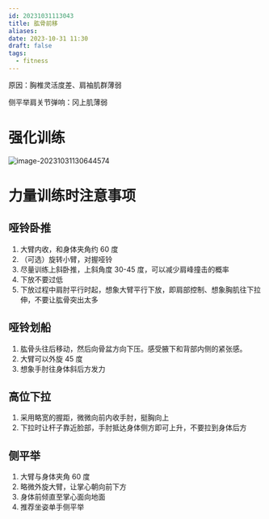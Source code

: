```yaml
---
id: 20231031113043
title: 肱骨前移
aliases: 
date: 2023-10-31 11:30
draft: false
tags:
  - fitness
---
```

原因：胸椎灵活度差、肩袖肌群薄弱

侧平举肩关节弹响：冈上肌薄弱

# 强化训练

![image-20231031130644574](https://r2.hcplantern.top/2023/10/31/1698728906.png)

# 力量训练时注意事项
## 哑铃卧推

1. 大臂内收，和身体夹角约 60 度
2. （可选）旋转小臂，对握哑铃
3. 尽量训练上斜卧推，上斜角度 30-45 度，可以减少肩峰撞击的概率
4. 下放不要过低
5. 下放过程中肩肘平行时起，想象大臂平行下放，即肩部控制、想象胸肌往下拉伸，不要让肱骨突出太多

## 哑铃划船

1. 肱骨头往后移动，然后向骨盆方向下压。感受腋下和背部内侧的紧张感。
2. 大臂可以外旋 45 度
3. 想象手肘往身体斜后方发力
## 高位下拉

1. 采用略宽的握距，微微向前内收手肘，挺胸向上
2. 下拉时让杆子靠近脸部，手肘抵达身体侧方即可上升，不要拉到身体后方

## 侧平举

1. 大臂与身体夹角 60 度
2. 略微外旋大臂，让掌心朝向前下方
3. 身体前倾直至掌心面向地面
4. 推荐坐姿单手侧平举